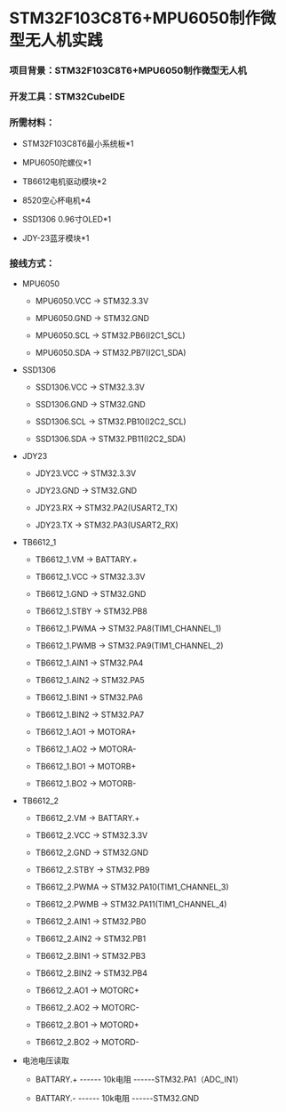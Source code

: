 # STM32F103C8T6+MPU6050制作微型无人机实践


### 项目背景：STM32F103C8T6+MPU6050制作微型无人机

### 开发工具：STM32CubeIDE

### 所需材料：

- STM32F103C8T6最小系统板*1

- MPU6050陀螺仪*1

- TB6612电机驱动模块*2

- 8520空心杯电机*4

- SSD1306 0.96寸OLED*1

- JDY-23蓝牙模块*1

### 接线方式：

- MPU6050

    - MPU6050.VCC -> STM32.3.3V

    - MPU6050.GND -> STM32.GND

    - MPU6050.SCL -> STM32.PB6(I2C1_SCL)

    - MPU6050.SDA -> STM32.PB7(I2C1_SDA)

- SSD1306

    - SSD1306.VCC -> STM32.3.3V

    - SSD1306.GND -> STM32.GND

    - SSD1306.SCL -> STM32.PB10(I2C2_SCL)

    - SSD1306.SDA -> STM32.PB11(I2C2_SDA)
 
- JDY23

    - JDY23.VCC -> STM32.3.3V

    - JDY23.GND -> STM32.GND

    - JDY23.RX -> STM32.PA2(USART2_TX)

    - JDY23.TX -> STM32.PA3(USART2_RX)
      
- TB6612_1

    - TB6612_1.VM  -> BATTARY.+

    - TB6612_1.VCC -> STM32.3.3V
     
    - TB6612_1.GND -> STM32.GND
 
    - TB6612_1.STBY -> STM32.PB8
 
    - TB6612_1.PWMA -> STM32.PA8(TIM1_CHANNEL_1)
 
    - TB6612_1.PWMB -> STM32.PA9(TIM1_CHANNEL_2)

    - TB6612_1.AIN1 -> STM32.PA4

    - TB6612_1.AIN2 -> STM32.PA5
    
    - TB6612_1.BIN1 -> STM32.PA6

    - TB6612_1.BIN2 -> STM32.PA7

    - TB6612_1.AO1 -> MOTORA+

    - TB6612_1.AO2 -> MOTORA-
    
    - TB6612_1.BO1 -> MOTORB+

    - TB6612_1.BO2 -> MOTORB-
 
- TB6612_2

    - TB6612_2.VM  -> BATTARY.+

    - TB6612_2.VCC -> STM32.3.3V
     
    - TB6612_2.GND -> STM32.GND
 
    - TB6612_2.STBY -> STM32.PB9
 
    - TB6612_2.PWMA -> STM32.PA10(TIM1_CHANNEL_3)
 
    - TB6612_2.PWMB -> STM32.PA11(TIM1_CHANNEL_4)

    - TB6612_2.AIN1 -> STM32.PB0

    - TB6612_2.AIN2 -> STM32.PB1
    
    - TB6612_2.BIN1 -> STM32.PB3

    - TB6612_2.BIN2 -> STM32.PB4

    - TB6612_2.AO1 -> MOTORC+

    - TB6612_2.AO2 -> MOTORC-
    
    - TB6612_2.BO1 -> MOTORD+

    - TB6612_2.BO2 -> MOTORD-

- 电池电压读取

    - BATTARY.+  ------ 10k电阻 ------STM32.PA1（ADC_IN1）
 
    - BATTARY.-  ------ 10k电阻 ------STM32.GND



